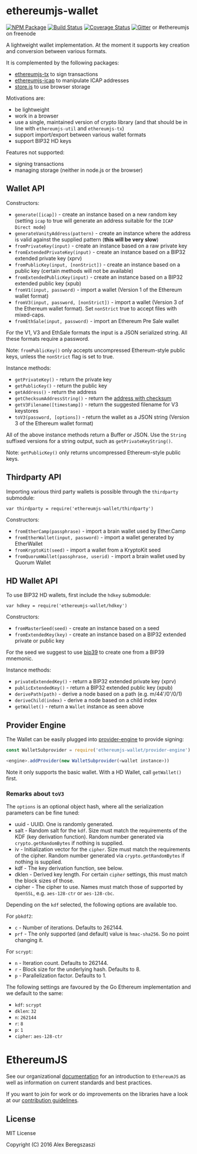 # ethereumjs-wallet

[![NPM Package](https://img.shields.io/npm/v/ethereumjs-wallet.svg?style=flat-square)](https://www.npmjs.org/package/ethereumjs-wallet)
[![Build Status](https://travis-ci.org/ethereumjs/ethereumjs-wallet.svg?branch=master)](https://travis-ci.org/ethereumjs/ethereumjs-wallet)
[![Coverage Status](https://img.shields.io/coveralls/ethereumjs/ethereumjs-wallet.svg?style=flat-square)](https://coveralls.io/r/ethereumjs/ethereumjs-wallet)
[![Gitter](https://img.shields.io/gitter/room/ethereum/ethereumjs-lib.svg?style=flat-square)](https://gitter.im/ethereum/ethereumjs-lib) or #ethereumjs on freenode

A lightweight wallet implementation. At the moment it supports key creation and conversion between various formats.

It is complemented by the following packages:

- [ethereumjs-tx](https://github.com/ethereumjs/ethereumjs-tx) to sign transactions
- [ethereumjs-icap](https://github.com/ethereumjs/ethereumjs-icap) to manipulate ICAP addresses
- [store.js](https://github.com/marcuswestin/store.js) to use browser storage

Motivations are:

- be lightweight
- work in a browser
- use a single, maintained version of crypto library (and that should be in line with `ethereumjs-util` and `ethereumjs-tx`)
- support import/export between various wallet formats
- support BIP32 HD keys

Features not supported:

- signing transactions
- managing storage (neither in node.js or the browser)

## Wallet API

Constructors:

- `generate([icap])` - create an instance based on a new random key (setting `icap` to true will generate an address suitable for the `ICAP Direct mode`)
- `generateVanityAddress(pattern)` - create an instance where the address is valid against the supplied pattern (**this will be very slow**)
- `fromPrivateKey(input)` - create an instance based on a raw private key
- `fromExtendedPrivateKey(input)` - create an instance based on a BIP32 extended private key (xprv)
- `fromPublicKey(input, [nonStrict])` - create an instance based on a public key (certain methods will not be available)
- `fromExtendedPublicKey(input)` - create an instance based on a BIP32 extended public key (xpub)
- `fromV1(input, password)` - import a wallet (Version 1 of the Ethereum wallet format)
- `fromV3(input, password, [nonStrict])` - import a wallet (Version 3 of the Ethereum wallet format). Set `nonStrict` true to accept files with mixed-caps.
- `fromEthSale(input, password)` - import an Ethereum Pre Sale wallet

For the V1, V3 and EthSale formats the input is a JSON serialized string. All these formats require a password.

Note: `fromPublicKey()` only accepts uncompressed Ethereum-style public keys, unless the `nonStrict` flag is set to true.

Instance methods:

- `getPrivateKey()` - return the private key
- `getPublicKey()` - return the public key
- `getAddress()` - return the address
- `getChecksumAddressString()` - return the [address with checksum](https://github.com/ethereum/EIPs/issues/55)
- `getV3Filename([timestamp])` - return the suggested filename for V3 keystores
- `toV3(password, [options])` - return the wallet as a JSON string (Version 3 of the Ethereum wallet format)

All of the above instance methods return a Buffer or JSON. Use the `String` suffixed versions for a string output, such as `getPrivateKeyString()`.

Note: `getPublicKey()` only returns uncompressed Ethereum-style public keys.

## Thirdparty API

Importing various third party wallets is possible through the `thirdparty` submodule:

`var thirdparty = require('ethereumjs-wallet/thirdparty')`

Constructors:

- `fromEtherCamp(passphrase)` - import a brain wallet used by Ether.Camp
- `fromEtherWallet(input, password)` - import a wallet generated by EtherWallet
- `fromKryptoKit(seed)` - import a wallet from a KryptoKit seed
- `fromQuorumWallet(passphrase, userid)` - import a brain wallet used by Quorum Wallet

## HD Wallet API

To use BIP32 HD wallets, first include the `hdkey` submodule:

`var hdkey = require('ethereumjs-wallet/hdkey')`

Constructors:

- `fromMasterSeed(seed)` - create an instance based on a seed
- `fromExtendedKey(key)` - create an instance based on a BIP32 extended private or public key

For the seed we suggest to use [bip39](https://npmjs.org/package/bip39) to create one from a BIP39 mnemonic.

Instance methods:

- `privateExtendedKey()` - return a BIP32 extended private key (xprv)
- `publicExtendedKey()` - return a BIP32 extended public key (xpub)
- `derivePath(path)` - derive a node based on a path (e.g. m/44'/0'/0/1)
- `deriveChild(index)` - derive a node based on a child index
- `getWallet()` - return a `Wallet` instance as seen above

## Provider Engine

The Wallet can be easily plugged into [provider-engine](https://github.com/metamask/provider-engine) to provide signing:

```js
const WalletSubprovider = require('ethereumjs-wallet/provider-engine')

<engine>.addProvider(new WalletSubprovider(<wallet instance>))
```

Note it only supports the basic wallet. With a HD Wallet, call `getWallet()` first.

### Remarks about `toV3`

The `options` is an optional object hash, where all the serialization parameters can be fine tuned:

- uuid - UUID. One is randomly generated.
- salt - Random salt for the `kdf`. Size must match the requirements of the KDF (key derivation function). Random number generated via `crypto.getRandomBytes` if nothing is supplied.
- iv - Initialization vector for the `cipher`. Size must match the requirements of the cipher. Random number generated via `crypto.getRandomBytes` if nothing is supplied.
- kdf - The key derivation function, see below.
- dklen - Derived key length. For certain `cipher` settings, this must match the block sizes of those.
- cipher - The cipher to use. Names must match those of supported by `OpenSSL`, e.g. `aes-128-ctr` or `aes-128-cbc`.

Depending on the `kdf` selected, the following options are available too.

For `pbkdf2`:

- `c` - Number of iterations. Defaults to 262144.
- `prf` - The only supported (and default) value is `hmac-sha256`. So no point changing it.

For `scrypt`:

- `n` - Iteration count. Defaults to 262144.
- `r` - Block size for the underlying hash. Defaults to 8.
- `p` - Parallelization factor. Defaults to 1.

The following settings are favoured by the Go Ethereum implementation and we default to the same:

- `kdf`: `scrypt`
- `dklen`: `32`
- `n`: `262144`
- `r`: `8`
- `p`: `1`
- `cipher`: `aes-128-ctr`

# EthereumJS

See our organizational [documentation](https://ethereumjs.readthedocs.io) for an introduction to `EthereumJS` as well as information on current standards and best practices.

If you want to join for work or do improvements on the libraries have a look at our [contribution guidelines](https://ethereumjs.readthedocs.io/en/latest/contributing.html).

## License

MIT License

Copyright (C) 2016 Alex Beregszaszi
